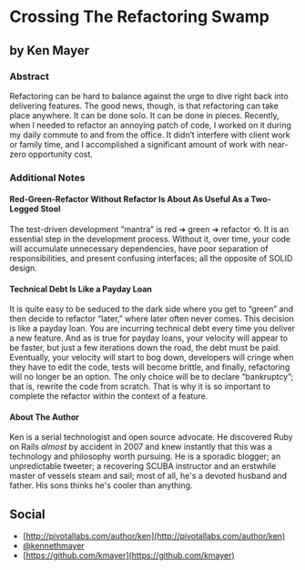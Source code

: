 # Crossing The Refactoring Swamp

## by Ken Mayer

### Abstract

Refactoring can be hard to balance against the urge to dive right back into delivering features. The good news, though, is that refactoring can take place anywhere. It can be done solo. It can be done in pieces. Recently, when I needed to refactor an annoying patch of code, I worked on it during my daily commute to and from the office. It didn’t interfere with client work or family time, and I accomplished a significant amount of work with near-zero opportunity cost.

### Additional Notes

#### Red-Green-Refactor Without Refactor Is About As Useful As a Two-Legged Stool

The test-driven development “mantra” is red ➔ green ➔ refactor ⟲. It is an essential step in the development process. Without it, over time, your code will accumulate unnecessary dependencies, have poor separation of responsibilities, and present confusing interfaces; all the opposite of SOLID design.

#### Technical Debt Is Like a Payday Loan

It is quite easy to be seduced to the dark side where you get to “green” and then decide to refactor “later,” where later often never comes. This decision is like a payday loan. You are incurring technical debt every time you deliver a new feature. And as is true for payday loans, your velocity will appear to be faster, but just a few iterations down the road, the debt must be paid. Eventually, your velocity will start to bog down, developers will cringe when they have to edit the code, tests will become brittle, and finally, refactoring will no longer be an option. The only choice will be to declare “bankruptcy”; that is, rewrite the code from scratch. That is why it is so important to complete the refactor within the context of a feature.

#### About The Author

Ken is a serial technologist and open source advocate. He discovered Ruby on Rails *almost* by accident in 2007 and knew instantly that this was a technology and philosophy worth pursuing. He is a sporadic blogger; an unpredictable tweeter; a recovering SCUBA instructor and an erstwhile master of vessels steam and sail; most of all, he's a devoted husband and father. His sons thinks he's cooler than anything.

## Social

* [http://pivotallabs.com/author/ken](http://pivotallabs.com/author/ken)
* [@kennethmayer](http://twitter.com/kennethmayer)
* [https://github.com/kmayer](https://github.com/kmayer)

